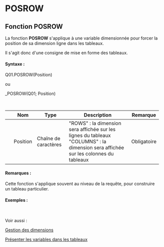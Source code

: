 # POSROW

## Fonction POSROW

La fonction **POSROW** s'applique à une variable dimensionnée pour forcer la position de sa dimension ligne dans les tableaux.

Il s'agit donc d'une consigne de mise en forme des tableaux.

#### Syntaxe :&nbsp;

Q01.POSROW(Position)

ou

\_POSROW(Q01; Position)

&nbsp;

| &nbsp; | **Nom** |**Type**|**Description**|**Remarque** |
| --- | --- | --- | --- | --- |
| &nbsp; | Position | Chaîne de caractères | "ROWS" : la dimension sera affichée sur les lignes du tableaux "COLUMNS" : la dimension sera affichée sur les colonnes du tableaux | Obligatoire |


#### Remarques :

Cette fonction s'applique souvent au niveau de la requête, pour construire un tableau particulier.

#### Exemples :

&nbsp;

Voir aussi :&nbsp;

[Gestion des dimensions](<Gererlesdimensionsdesvariables1.md>)

[Présenter les variables dans les tableaux](<Presenterlesvariablesdanslestab1.md>)
